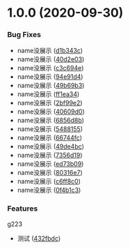 # 1.0.0 (2020-09-30)


### Bug Fixes

* name没展示 ([d1b343c](https://github.com/xiaodongzai/githooks-demo/commit/d1b343c6f444399d8d730c8bc5185bea0f70ab1c))
* name没展示 ([40d2e03](https://github.com/xiaodongzai/githooks-demo/commit/40d2e032c9d9e3587fa53f767f5b20fd09c0915d))
* name没展示 ([c3c694e](https://github.com/xiaodongzai/githooks-demo/commit/c3c694e41c93be34e904a1070e3b8b92531565e8))
* name没展示 ([94e91d4](https://github.com/xiaodongzai/githooks-demo/commit/94e91d4b8ebe09a32d3e354dd4b5f12de61595c0))
* name没展示 ([49b69b3](https://github.com/xiaodongzai/githooks-demo/commit/49b69b3a2ccc32a75291da29d66e86072128d84f))
* name没展示 ([ff1ea34](https://github.com/xiaodongzai/githooks-demo/commit/ff1ea3428a0b5612a4c0999b6b46e5c4816a686f))
* name没展示 ([2bf99e2](https://github.com/xiaodongzai/githooks-demo/commit/2bf99e2ab81a83d364ed1de2caebe8ac61a59808))
* name没展示 ([40609d0](https://github.com/xiaodongzai/githooks-demo/commit/40609d08cc2f32bbd2bbe62fb553dbc874ed6b7e))
* name没展示 ([6856d8b](https://github.com/xiaodongzai/githooks-demo/commit/6856d8b1dafb7eaa8c1178a049f7c99c479916bc))
* name没展示 ([5488155](https://github.com/xiaodongzai/githooks-demo/commit/54881558545ea7f762f222ff10df9ce4ca66d11a))
* name没展示 ([66744fc](https://github.com/xiaodongzai/githooks-demo/commit/66744fcaed9586998f2740c81d740b7e8437efdc))
* name没展示 ([49de4bc](https://github.com/xiaodongzai/githooks-demo/commit/49de4bcd042d27475016aca6c4b6183dae357def))
* name没展示 ([7356d19](https://github.com/xiaodongzai/githooks-demo/commit/7356d1918ac340edb21bee90bf10f80707fe15a0))
* name没展示 ([ed73b09](https://github.com/xiaodongzai/githooks-demo/commit/ed73b0996fd2562774f4e9a55083368e711c7abc))
* name没展示 ([80316e7](https://github.com/xiaodongzai/githooks-demo/commit/80316e7d6981c82120d69d1de0fef31687caae5e))
* name没展示 ([c6ff8c0](https://github.com/xiaodongzai/githooks-demo/commit/c6ff8c04c8d0e48bbc4b05e5214545b3fe91dd86))
* name没展示 ([0f4b1c3](https://github.com/xiaodongzai/githooks-demo/commit/0f4b1c35ea24c56b93484c6c7ebe1272112ccece))


### Features
g223

* 测试 ([432fbdc](https://github.com/xiaodongzai/githooks-demo/commit/432fbdc333dd2e3d296e1c40f10cd93098d232c9))



